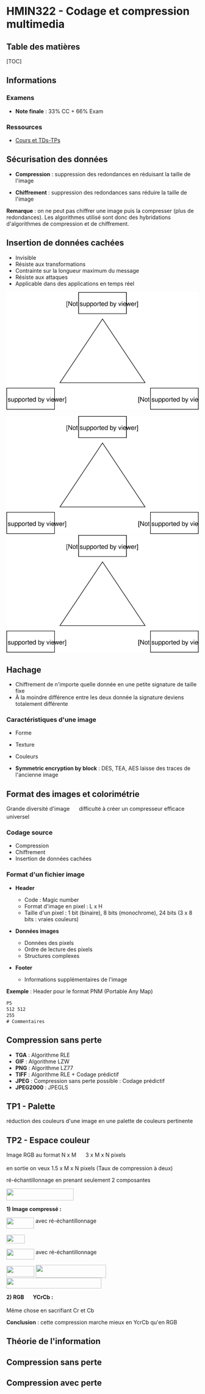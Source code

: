 # HMIN322 - Codage et compression multimedia

## Table des matières

[TOC]

## Informations

### Examens

- **Note finale** : 33% CC + 66% Exam

### Ressources

- [Cours et TDs-TPs](https://www.lirmm.fr/~wpuech/enseignement/master_informatique/Compression_Insertion/)

## Sécurisation des données

- **Compression** : suppression des redondances en réduisant la taille de l'image

- **Chiffrement** : suppression des redondances sans réduire la taille de l'image

**Remarque** : on ne peut pas chiffrer une image puis la compresser (plus de redondances). Les algorithmes utilisé sont donc des hybridations d'algorithmes de compression et de chiffrement.

## Insertion de données cachées

- Invisible
- Résiste aux transformations
- Contrainte sur la longueur maximum du message
- Résiste aux attaques
- Applicable dans des applications en temps réel 

![triangle](README.tex.assets/triangle.svg)

<img src="README.tex.assets/triangle.svg?invert_in_darkmode" align=middle/>

<img src="README.tex.assets/triangle.svg" align=middle/>

## Hachage

- Chiffrement de n'importe quelle donnée en une petite signature de taille fixe
- À la moindre différence entre les deux donnée la signature deviens totalement différente

### Caractéristiques d'une image

- Forme

- Texture
- Couleurs

- **Symmetric encryption by block** : DES, TEA, AES laisse des traces de l'ancienne image

## Format des images et colorimétrie

Grande diversité d'image <img src="svgs/4fb92cbc0a3b3a976a9903e02e19ad5a.svg?invert_in_darkmode" align=middle width=16.438455pt height=14.15535pt/> difficulté à créer un compresseur efficace universel

### Codage source

- Compression
- Chiffrement
- Insertion de données cachées

### Format d'un fichier image

- **Header**
  - Code : Magic number
  - Format d'image en pixel : L x H
  - Taille d'un pixel : 1 bit (binaire), 8 bits (monochrome), 24 bits (3 x 8 bits : vraies couleurs)

- **Données images**
  - Données des pixels
  - Ordre de lecture des pixels
  - Structures complexes

- **Footer**
  - Informations supplémentaires de l'image

**Exemple** : Header pour le format PNM (Portable Any Map) 

```
P5
512 512
255
# Commentaires
```

## Compression sans perte

- **TGA** : Algorithme RLE
- **GIF** :  Algorithme LZW
- **PNG** : Algorithme LZ77
- **TIFF** : Algorithme RLE + Codage prédictif
- **JPEG** : Compression sans perte possible : Codage prédictif
- **JPEG2000** : JPEGLS



## TP1 - Palette

réduction des couleurs d'une image en une palette de couleurs pertinente



## TP2 - Espace couleur

Image RGB au format N x M <img src="svgs/bed3268d80a96d180edd6863c11d1a83.svg?invert_in_darkmode" align=middle width=16.438455pt height=14.15535pt/> 3 x M x N pixels

en sortie on veux 1.5 x M x N pixels (Taux de compression à deux)

ré-échantillonnage en prenant seulement 2 composantes

<img src="svgs/e9738ed3e60073ce799e230f872936fc.svg?invert_in_darkmode" align=middle width=175.688205pt height=30.64842pt/>

**1) Image compressé :**

<img src="svgs/ce77ee2972624d3b3a169f890210524c.svg?invert_in_darkmode" align=middle width=72.188325pt height=28.67073pt/> avec ré-échantillonnage

<img src="svgs/3bb7a72647a41321f4df3f2c8c4e5560.svg?invert_in_darkmode" align=middle width=47.767005pt height=22.46574pt/>

<img src="svgs/34debb8c62e9ab367398ce75c00b8919.svg?invert_in_darkmode" align=middle width=72.87324pt height=28.67073pt/> avec ré-échantillonnage



<img src="svgs/427be8158fb40c56d48a1f534ad54429.svg?invert_in_darkmode" align=middle width=73.01877pt height=28.67073pt/>

<img src="svgs/e6ff723d461a6a2d0ac60234e48aad39.svg?invert_in_darkmode" align=middle width=184.083405pt height=33.45969pt/>

<img src="svgs/6eef0762e2fca70fbda934973470e0c6.svg?invert_in_darkmode" align=middle width=249.251805pt height=27.77577pt/>



**2) RGB <img src="svgs/bed3268d80a96d180edd6863c11d1a83.svg?invert_in_darkmode" align=middle width=16.438455pt height=14.15535pt/> YCrCb :**

Même chose en sacrifiant Cr et Cb

**Conclusion** : cette compression marche mieux en YcrCb qu'en RGB



## Théorie de l'information

## Compression sans perte

## Compression avec perte

